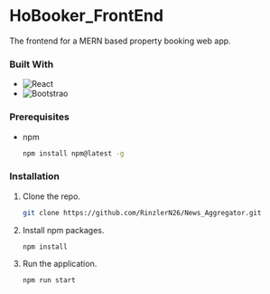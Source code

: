 # HoBooker_FrontEnd

The frontend for a MERN based property booking web app.

### Built With

* ![React](https://img.shields.io/badge/React-61DAFB?style=for-the-badge&logo=react&logoColor=000000)
* ![Bootstrao](https://img.shields.io/badge/Bootstrap-7952B3?style=for-the-badge&logo=bootstrap&logoColor=000000)

### Prerequisites

* npm
  ```sh
  npm install npm@latest -g
  ```

### Installation

1. Clone the repo.
   
   ```sh
   git clone https://github.com/RinzlerN26/News_Aggregator.git
   ```
   
2. Install npm packages.
   ```sh
   npm install
   ```
   
3. Run the application.
    ```sh
   npm run start
   ```  


























